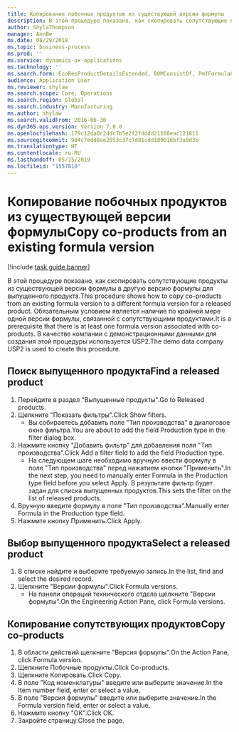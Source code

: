 ```yaml
---
title: Копирование побочных продуктов из существующей версии формулы
description: В этой процедуре показано, как скопировать сопутствующие продукты из существующей версии формулы в другую версию формулы для выпущенного продукта.
author: ShylaThompson
manager: AnnBe
ms.date: 08/29/2018
ms.topic: business-process
ms.prod: ''
ms.service: dynamics-ax-applications
ms.technology: ''
ms.search.form: EcoResProductDetailsExtended, BOMConsistOf, PmfFormulaCoBy, BOMRouteCopyDialog
audience: Application User
ms.reviewer: shylaw
ms.search.scope: Core, Operations
ms.search.region: Global
ms.search.industry: Manufacturing
ms.author: shylaw
ms.search.validFrom: 2016-06-30
ms.dyn365.ops.version: Version 7.0.0
ms.openlocfilehash: 179c12da0c2ddc7b5e2f2fdddd21168eac121811
ms.sourcegitcommit: 9d4c7edd0ae2053c37c7d81cdd180b16bf3a9d3b
ms.translationtype: HT
ms.contentlocale: ru-RU
ms.lasthandoff: 05/15/2019
ms.locfileid: "1557810"
---
```

# <a name="copy-co-products-from-an-existing-formula-version"></a><span data-ttu-id="5aa0c-103">Копирование побочных продуктов из существующей версии формулы</span><span class="sxs-lookup"><span data-stu-id="5aa0c-103">Copy co-products from an existing formula version</span></span>

[!include [task guide banner](../../includes/task-guide-banner.md)]

<span data-ttu-id="5aa0c-104">В этой процедуре показано, как скопировать сопутствующие продукты из существующей версии формулы в другую версию формулы для выпущенного продукта.</span><span class="sxs-lookup"><span data-stu-id="5aa0c-104">This procedure shows how to copy co-products from an existing formula version to a different formula version for a released product.</span></span> <span data-ttu-id="5aa0c-105">Обязательным условием является наличие по крайней мере одной версии формулы, связанной с сопутствующими продуктами.</span><span class="sxs-lookup"><span data-stu-id="5aa0c-105">It is a prerequisite that there is at least one formula version associated with co-products.</span></span> <span data-ttu-id="5aa0c-106">В качестве компании с демонстрационными данными для создания этой процедуры используется USP2.</span><span class="sxs-lookup"><span data-stu-id="5aa0c-106">The demo data company USP2 is used to create this procedure.</span></span>


## <a name="find-a-released-product"></a><span data-ttu-id="5aa0c-107">Поиск выпущенного продукта</span><span class="sxs-lookup"><span data-stu-id="5aa0c-107">Find a released product</span></span>
1. <span data-ttu-id="5aa0c-108">Перейдите в раздел "Выпущенные продукты".</span><span class="sxs-lookup"><span data-stu-id="5aa0c-108">Go to Released products.</span></span>
2. <span data-ttu-id="5aa0c-109">Щелкните "Показать фильтры".</span><span class="sxs-lookup"><span data-stu-id="5aa0c-109">Click Show filters.</span></span>
    * <span data-ttu-id="5aa0c-110">Вы собираетесь добавить поле "Тип производства" в диалоговое окно фильтра.</span><span class="sxs-lookup"><span data-stu-id="5aa0c-110">You are about to add the field Production type in the filter dialog box.</span></span>  
3. <span data-ttu-id="5aa0c-111">Нажмите кнопку "Добавить фильтр" для добавления поля "Тип производства".</span><span class="sxs-lookup"><span data-stu-id="5aa0c-111">Click Add a filter field to add the field Production type.</span></span>
    * <span data-ttu-id="5aa0c-112">На следующем шаге необходимо вручную ввести формулу в поле "Тип производства" перед нажатием кнопки "Применить".</span><span class="sxs-lookup"><span data-stu-id="5aa0c-112">In the next step, you need to manually enter Formula in the Production type field before you select Apply.</span></span> <span data-ttu-id="5aa0c-113">В результате фильтр будет задан для списка выпущенных продуктов.</span><span class="sxs-lookup"><span data-stu-id="5aa0c-113">This sets the filter on the list of released products.</span></span>  
4. <span data-ttu-id="5aa0c-114">Вручную введите формулу в поле "Тип производства".</span><span class="sxs-lookup"><span data-stu-id="5aa0c-114">Manually enter Formula in the Production type field.</span></span>
5. <span data-ttu-id="5aa0c-115">Нажмите кнопку Применить.</span><span class="sxs-lookup"><span data-stu-id="5aa0c-115">Click Apply.</span></span>

## <a name="select-a-released-product"></a><span data-ttu-id="5aa0c-116">Выбор выпущенного продукта</span><span class="sxs-lookup"><span data-stu-id="5aa0c-116">Select a released product</span></span>
1. <span data-ttu-id="5aa0c-117">В списке найдите и выберите требуемую запись.</span><span class="sxs-lookup"><span data-stu-id="5aa0c-117">In the list, find and select the desired record.</span></span>
2. <span data-ttu-id="5aa0c-118">Щелкните "Версии формулы".</span><span class="sxs-lookup"><span data-stu-id="5aa0c-118">Click Formula versions.</span></span>
    * <span data-ttu-id="5aa0c-119">На панели операций технического отдела щелкните "Версии формулы".</span><span class="sxs-lookup"><span data-stu-id="5aa0c-119">On the Engineering Action Pane, click Formula versions.</span></span>  

## <a name="copy-co-products"></a><span data-ttu-id="5aa0c-120">Копирование сопутствующих продуктов</span><span class="sxs-lookup"><span data-stu-id="5aa0c-120">Copy co-products</span></span>
1. <span data-ttu-id="5aa0c-121">В области действий щелкните "Версия формулы".</span><span class="sxs-lookup"><span data-stu-id="5aa0c-121">On the Action Pane, click Formula version.</span></span>
2. <span data-ttu-id="5aa0c-122">Щелкните Побочные продукты.</span><span class="sxs-lookup"><span data-stu-id="5aa0c-122">Click Co-products.</span></span>
3. <span data-ttu-id="5aa0c-123">Щелкните Копировать.</span><span class="sxs-lookup"><span data-stu-id="5aa0c-123">Click Copy.</span></span>
4. <span data-ttu-id="5aa0c-124">В поле "Код номенклатуры" введите или выберите значение.</span><span class="sxs-lookup"><span data-stu-id="5aa0c-124">In the Item number field, enter or select a value.</span></span>
5. <span data-ttu-id="5aa0c-125">В поле "Версия формулы" введите или выберите значение.</span><span class="sxs-lookup"><span data-stu-id="5aa0c-125">In the Formula version field, enter or select a value.</span></span>
6. <span data-ttu-id="5aa0c-126">Нажмите кнопку "OК".</span><span class="sxs-lookup"><span data-stu-id="5aa0c-126">Click OK.</span></span>
7. <span data-ttu-id="5aa0c-127">Закройте страницу.</span><span class="sxs-lookup"><span data-stu-id="5aa0c-127">Close the page.</span></span>

